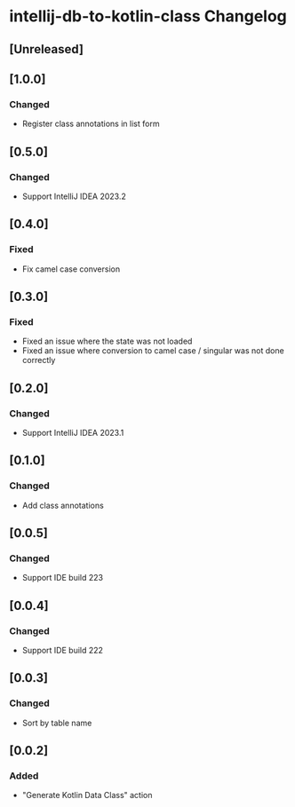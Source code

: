 <!-- Keep a Changelog guide -> https://keepachangelog.com -->

# intellij-db-to-kotlin-class Changelog

## [Unreleased]

## [1.0.0]
### Changed
- Register class annotations in list form

## [0.5.0]
### Changed
- Support IntelliJ IDEA 2023.2

## [0.4.0]
### Fixed
- Fix camel case conversion

## [0.3.0]
### Fixed
- Fixed an issue where the state was not loaded
- Fixed an issue where conversion to camel case / singular was not done correctly

## [0.2.0]
### Changed
- Support IntelliJ IDEA 2023.1

## [0.1.0]
### Changed
- Add class annotations

## [0.0.5]
### Changed
- Support IDE build 223

## [0.0.4]
### Changed
- Support IDE build 222

## [0.0.3]
### Changed
- Sort by table name

## [0.0.2]
### Added
- "Generate Kotlin Data Class" action
